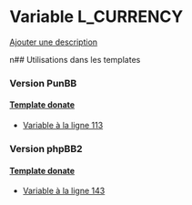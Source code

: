 # Variable L_CURRENCY
[Ajouter une description](https://fa-tvars.appspot.com/L_CURRENCY)

n## Utilisations dans les templates

### Version PunBB

#### [Template donate](punbb/donate.md)
* [Variable à la ligne 113](../punbb/donate.tpl#L113)

### Version phpBB2

#### [Template donate](subsilver/donate.md)
* [Variable à la ligne 143](../subsilver/donate.tpl#L143)